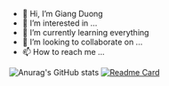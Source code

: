 - 👋 Hi, I’m Giang Duong
- 👀 I’m interested in ...
- 🌱 I’m currently learning everything
- 💞️ I’m looking to collaborate on ...
- 📫 How to reach me ...

<!---
giangduong1209/giangduong1209 is a ✨ special ✨ repository because its `README.md` (this file) appears on your GitHub profile.
You can click the Preview link to take a look at your changes.
--->

![Anurag's GitHub stats](https://github-readme-stats.vercel.app/api?username=giangduong1209&show_icons=true&theme=radical)
[![Readme Card](https://github-readme-stats.vercel.app/api/pin/?username=giangduong1209&repo=github-readme-stats)](https://github.com/anuraghazra/github-readme-stats)
